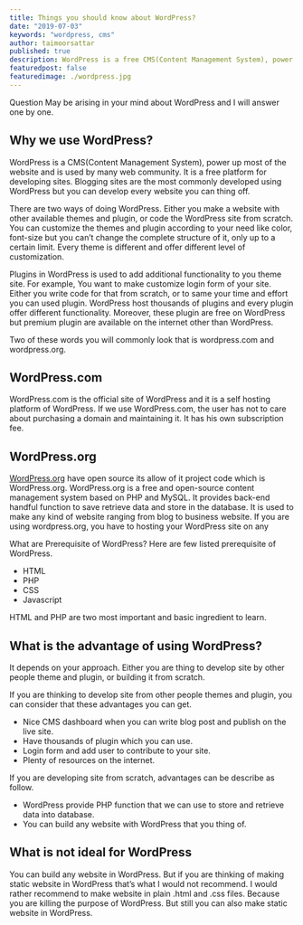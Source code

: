 ```yaml
---
title: Things you should know about WordPress?
date: "2019-07-03"
keywords: "wordpress, cms"
author: taimoorsattar
published: true
description: WordPress is a free CMS(Content Management System), power up most of the website and is used by many web community.
featuredpost: false
featuredimage: ./wordpress.jpg
---
```


Question May be arising in your mind about WordPress and I will answer one by one.

## Why we use WordPress?

WordPress is a CMS(Content Management System), power up most of the website and is used by many web community. It is a free platform for developing sites. Blogging sites are the most commonly developed using WordPress but you can develop every website you can thing off.

There are two ways of doing WordPress. Either you make a website with other available themes and plugin, or code the WordPress site from scratch. You can customize the themes and plugin according to your need like color, font-size but you can’t change the complete structure of it, only up to a certain limit. Every theme is different and offer different level of customization.

Plugins in WordPress is used to add additional functionality to you theme site. For example, You want to make customize login form of your site. Either you write code for that from scratch, or to same your time and effort you can used plugin. WordPress host thousands of plugins and every plugin offer different functionality. Moreover, these plugin are free on WordPress but premium plugin are available on the internet other than WordPress.

Two of these words you will commonly look that is wordpress.com and wordpress.org.

## WordPress.com

WordPress.com is the official site of WordPress and it is a self hosting platform of WordPress. If we use WordPress.com, the user has not to care about purchasing a domain and maintaining it. It has his own subscription fee.

## WordPress.org

[WordPress.org](https://wordpress.org/) have open source its allow of it project code which is WordPress.org. WordPress.org is a free and open-source content management system based on PHP and MySQL. It provides back-end handful function to save retrieve data and store in the database. It is used to make any kind of website ranging from blog to business website. If you are using wordpress.org, you have to hosting your WordPress site on any

What are Prerequisite of WordPress?
Here are few listed prerequisite of WordPress.

- HTML
- PHP
- CSS
- Javascript

HTML and PHP are two most important and basic ingredient to learn.

## What is the advantage of using WordPress?

It depends on your approach. Either you are thing to develop site by other people theme and plugin, or building it from scratch.

If you are thinking to develop site from other people themes and plugin, you can consider that these advantages you can get.

- Nice CMS dashboard when you can write blog post and publish on the live site.
- Have thousands of plugin which you can use.
- Login form and add user to contribute to your site.
- Plenty of resources on the internet.

If you are developing site from scratch, advantages can be describe as follow.

- WordPress provide PHP function that we can use to store and retrieve data into database.
- You can build any website with WordPress that you thing of.

## What is not ideal for WordPress

You can build any website in WordPress. But if you are thinking of making static website in WordPress that’s what I would not recommend. I would rather recommend to make website in plain .html and .css files. Because you are killing the purpose of WordPress. But still you can also make static website in WordPress.
